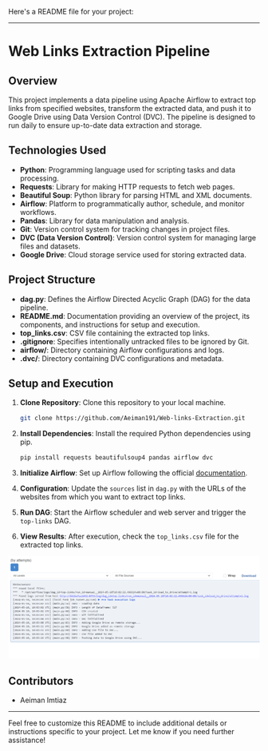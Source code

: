 Here's a README file for your project:

---

# Web Links Extraction Pipeline

## Overview
This project implements a data pipeline using Apache Airflow to extract top links from specified websites, transform the extracted data, and push it to Google Drive using Data Version Control (DVC). The pipeline is designed to run daily to ensure up-to-date data extraction and storage.

## Technologies Used
- **Python**: Programming language used for scripting tasks and data processing.
- **Requests**: Library for making HTTP requests to fetch web pages.
- **Beautiful Soup**: Python library for parsing HTML and XML documents.
- **Airflow**: Platform to programmatically author, schedule, and monitor workflows.
- **Pandas**: Library for data manipulation and analysis.
- **Git**: Version control system for tracking changes in project files.
- **DVC (Data Version Control)**: Version control system for managing large files and datasets.
- **Google Drive**: Cloud storage service used for storing extracted data.

## Project Structure
- **dag.py**: Defines the Airflow Directed Acyclic Graph (DAG) for the data pipeline.
- **README.md**: Documentation providing an overview of the project, its components, and instructions for setup and execution.
- **top_links.csv**: CSV file containing the extracted top links.
- **.gitignore**: Specifies intentionally untracked files to be ignored by Git.
- **airflow/**: Directory containing Airflow configurations and logs.
- **.dvc/**: Directory containing DVC configurations and metadata.

## Setup and Execution
1. **Clone Repository**: Clone this repository to your local machine.
   ```bash
   git clone https://github.com/Aeiman191/Web-links-Extraction.git
   ```

2. **Install Dependencies**: Install the required Python dependencies using pip.
   ```bash
   pip install requests beautifulsoup4 pandas airflow dvc 
   ```

3. **Initialize Airflow**: Set up Airflow following the official [documentation](https://airflow.apache.org/docs/apache-airflow/stable/start/local.html).

4. **Configuration**: Update the `sources` list in `dag.py` with the URLs of the websites from which you want to extract top links.

5. **Run DAG**: Start the Airflow scheduler and web server and trigger the `top-links` DAG.

6. **View Results**: After execution, check the `top_links.csv` file for the extracted top links.

![Alt Text](airflow.png)


## Contributors
- Aeiman Imtiaz

---

Feel free to customize this README to include additional details or instructions specific to your project. Let me know if you need further assistance!

